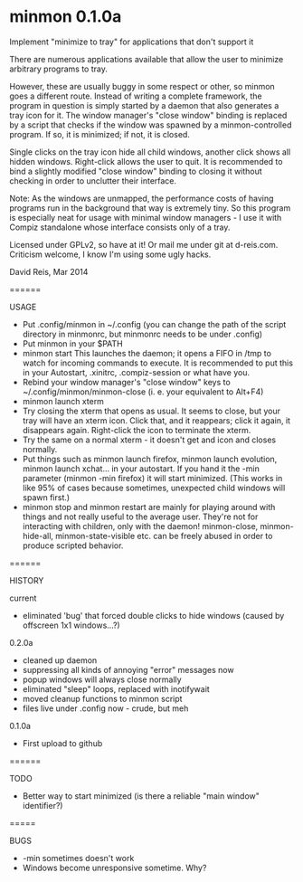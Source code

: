 minmon 0.1.0a
======

Implement "minimize to tray" for applications that don't support it

There are numerous applications available that allow the user to minimize arbitrary programs to tray.

However, these are usually buggy in some respect or other, so minmon goes a different route. Instead of writing a complete framework, the program in question is simply started by a daemon that also generates a tray icon for it. The window manager's "close window" binding is replaced by a script that checks if the window was spawned by a minmon-controlled program. If so, it is minimized; if not, it is closed.

Single clicks on the tray icon hide all child windows, another click shows all hidden windows. Right-click allows the user to quit. It is recommended to bind a slightly modified "close window" binding to closing it without checking in order to unclutter their interface.

Note: As the windows are unmapped, the performance costs of having programs run in the background that way is extremely tiny. So this program is especially neat for usage with minimal window managers - I use it with Compiz standalone whose interface consists only of a tray.

Licensed under GPLv2, so have at it! Or mail me under git at d-reis.com. Criticism welcome, I know I'm using some ugly hacks.

David Reis, Mar 2014

======

USAGE

- Put .config/minmon in ~/.config (you can change the path of the script directory in minmonrc, but minmonrc needs to be under .config)
- Put minmon in your $PATH
- minmon start
  This launches the daemon; it opens a FIFO in /tmp to watch for incoming commands to execute.
  It is recommended to put this in your Autostart, .xinitrc, .compiz-session or what have you.
- Rebind your window manager's "close window" keys to ~/.config/minmon/minmon-close (i. e. your equivalent to Alt+F4)
- minmon launch xterm
- Try closing the xterm that opens as usual. It seems to close, but your tray will have an xterm icon. Click that, and it reappears; click it again, it disappears again. Right-click the icon to terminate the xterm.
- Try the same on a normal xterm - it doesn't get and icon and closes normally.
- Put things such as minmon launch firefox, minmon launch evolution, minmon launch xchat... in your autostart. If you hand it the -min parameter (minmon -min firefox) it will start minimized. (This works in like 95% of cases because sometimes, unexpected child windows will spawn first.)
- minmon stop and minmon restart are mainly for playing around with things and not really useful to the average user. They're not for interacting with children, only with the daemon! minmon-close, minmon-hide-all, minmon-state-visible etc. can be freely abused in order to produce scripted behavior.

======

HISTORY

current

- eliminated 'bug' that forced double clicks to hide windows (caused by offscreen 1x1 windows...?)

0.2.0a

- cleaned up daemon
- suppressing all kinds of annoying "error" messages now
- popup windows will always close normally
- eliminated "sleep" loops, replaced with inotifywait
- moved cleanup functions to minmon script
- files live under .config now - crude, but meh

0.1.0a

- First upload to github

======

TODO

- Better way to start minimized (is there a reliable "main window" identifier?)

=====

BUGS

- -min sometimes doesn't work
- Windows become unresponsive sometime. Why?
